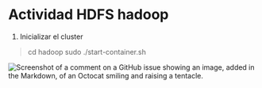 # Actividad HDFS hadoop

1. Inicializar el cluster
> cd hadoop
> sudo ./start-container.sh

![Screenshot of a comment on a GitHub issue showing an image, added in the Markdown, of an Octocat smiling and raising a tentacle.](https://myoctocat.com/assets/images/base-octocat.svg)
